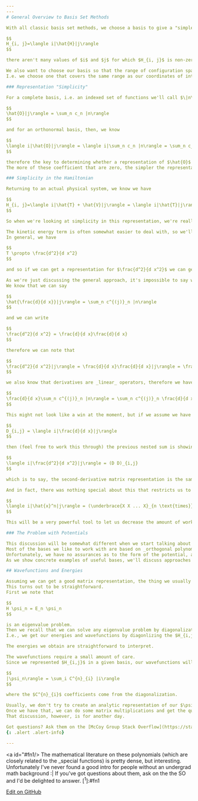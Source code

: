 ```yaml
---
---
# General Overview to Basis Set Methods

With all classic basis set methods, we choose a basis to give a "simple" representation of our system.

$$
H_{i, j}=\langle i|\hat{H}|j\rangle
$$

there aren't many values of $i$ and $j$ for which $H_{i, j}$ is non-zero.

We also want to choose our basis so that the range of configuration space that's relevant for our problem is also well-described by our basis.
I.e. we choose one that covers the same range as our coordinates of interest.

### Representation "Simplicity"

For a complete basis, i.e. an indexed set of functions we'll call $\|n\rangle$, we know _a priori_ that given an operator $\hat{O}$ there's a set of coefficients $$ \{ c_n \} $$ such that

$$
\hat{O}|j\rangle = \sum_n c_n |n\rangle
$$

and for an orthonormal basis, then, we know

$$
\langle i|\hat{O}|j\rangle = \langle i|\sum_n c_n |n\rangle = \sum_n c_n  \langle i|n\rangle = c_i
$$

therefore the key to determining whether a representation of $\hat{O}$ is simple or not is determining how many of the $$ \{ c_n \} $$ are non-zero.
The more of these coefficient that are zero, the simpler the representation.

### Simplicity in the Hamiltonian

Returning to an actual physical system, we know we have

$$
H_{i, j}=\langle i|\hat{T} + \hat{V}|j\rangle = \langle i|\hat{T}|j\rangle + \langle i|\hat{V}|j\rangle
$$

So when we're looking at simplicity in this representation, we're really asking about the simplicity of the representations of $\hat{T}$ and $\hat{V}$.

The kinetic energy term is often somewhat easier to deal with, so we'll start there.
In general, we have

$$
T \propto \frac{d^2}{d x^2}
$$

and so if we can get a representation for $\frac{d^2}{d x^2}$ we can get one for $\hat{T}$ essentially for free.

As we're just discussing the general approach, it's impossible to say whether or not this representation will be simple, but we can make use of a nice property of matrix representations when computing it.
We know that we can say

$$
\hat{\frac{d}{d x}}|j\rangle = \sum_n c^{(j)}_n |n\rangle
$$

and we can write

$$
\frac{d^2}{d x^2} = \frac{d}{d x}\frac{d}{d x}
$$

therefore we can note that

$$
\frac{d^2}{d x^2}|j\rangle = \frac{d}{d x}\frac{d}{d x}|j\rangle = \frac{d}{d x}\sum_n c^(j)_n |n\rangle
$$

we also know that derivatives are _linear_ operators, therefore we have

$$
\frac{d}{d x}\sum_n c^{(j)}_n |n\rangle = \sum_n c^{(j)}_n \frac{d}{d x} |n\rangle = \sum_n c^{(j)}_n \sum_m c^{(n)}_m |m\rangle
$$

This might not look like a win at the moment, but if we assume we have a matrix representation of $\frac{d}{d x}$ that I'll call $D$, i.e. we have

$$
D_{i,j} = \langle i|\frac{d}{d x}|j\rangle
$$

then (feel free to work this through) the previous nested sum is showing that

$$
\langle i|\frac{d^2}{d x^2}|j\rangle = (D D)_{i,j}
$$

which is to say, the second-derivative matrix representation is the same as applying the first-derivative matrix representation to itself.

And in fact, there was nothing special about this that restricts us to derivatives. In general, given some linear operator $\hat{x}$ with matrix representation $X$, we have

$$
\langle i|\hat{x}^n|j\rangle = (\underbrace{X X ... X}_{n \text{times}})_{i,j}
$$

This will be a very powerful tool to let us decrease the amount of work we need to do when making these matrix representations.

### The Problem with Potentials

This discussion will be somewhat different when we start talking about things like _discrete variable representation_, but for the classic basis set approaches, the difficulty in representation generally shows up in the potential.
Most of the bases we like to work with are based on _orthogonal polynomials_,[<sup>1</sup> which almost always have simple representations for the second derivative operator.
Unfortunately, we have no assurances as to the form of the potential, and so we can't say for sure whether we'll get a simple representation for it.
As we show concrete examples of useful bases, we'll discuss approaches for dealing with this problem. For now, though, simply keep the mantra in mind, _the potential is the problem_.

## Wavefunctions and Energies

Assuming we can get a good matrix representation, the thing we usually want to do is get wavefunction and energies.
This turns out to be straightforward.
First we note that

$$
H \psi_n = E_n \psi_n
$$

is an eigenvalue problem.
Then we recall that we can solve any eigenvalue problem by diagonalization of the relevant matrix representation.
I.e., we get our energies and wavefunctions by diagonlizing the $H_{i,j}$ matrix.

The energies we obtain are straightforward to interpret.

The wavefunctions require a small amount of care.
Since we represented $H_{i,j}$ in a given basis, our wavefunctions will be given by

$$
|\psi_n\rangle = \sum_i C^{n}_{i} |i\rangle
$$

where the $C^{n}_{i}$ coefficients come from the diagonalization.

Usually, we don't try to create an analytic representation of our $\psi_n$ terms, though, and instead mostly work by doing things like representing physical quantities of interest like dipole moments or bond lengths in the same basis.
Once we have that, we can do some matrix multiplications and get the quantities that we care about without much extra effort.
That discussion, however, is for another day.

Got questions? Ask them on the [McCoy Group Stack Overflow](https://stackoverflow.com/c/mccoygroup/questions/ask)
{: .alert .alert-info}

---
```

<a id="#fn1/> The mathematical literature on these polynomials (which are closely related to the _special functions) is pretty dense, but interesting. Unfortunately I've never found a good intro for people without an undergrad math background :| If you've got questions about them, ask on the the SO and I'd be delighted to answer.
[<sup>1</sup>]:#fn1

[Edit on GitHub](https://github.com/McCoyGroup/References/edit/gh-pages/References/Basis%20Set%20Methods/GeneralOverview.md)